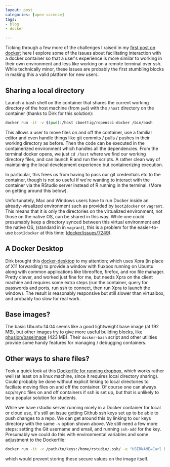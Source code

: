 ```yaml
---
layout: post
categories: [open-science]
tags:
- blog
- docker

---
```



Ticking through a few more of the challenges I raised in my [first post on
docker](http://www.carlboettiger.info/2014/08/07/too-much-fun-with-docker.html);
here I explore some of the issues about facilitating interaction with a
docker container so that a user's experience is more similar to working
in their own environment and less like working on a remote terminal
over ssh. While technically minor, these issues are probably the first
stumbling blocks in making this a valid platform for new users.


## Sharing a local directory

Launch a bash shell on the container that shares the current working
directory of the host machine (from `pwd`) with the `/host` directory
on the container (thanks to Dirk for this solution):

```bash
docker run -it -v $(pwd):/host cboettig/ropensci-docker /bin/bash
```

This allows a user to move files on and off the container, use a familiar
editor and even handle things like git commits / pulls / pushes in
their working directory as before.  Then the code can be executed in the
containerized environment which handles all the dependencies.  From the
terminal docker opens, we just `cd /host` where we find our working
directory files, and can launch R and run the scripts. A rather clean
way of maintaining the local development experience but containerizing
execution.

In particular, this frees us from having to pass our git credentials etc
to the container, though is not so useful if we're wanting to interact
with the container via the RStudio server instead of R running in the
terminal. (More on getting around this below).

Unfortunately, Mac and Windows users have to run Docker inside an
already-virualized environment such as provided by `boot2docker`
or `vagrant`.  This means that it is only the directories on the
virtualized environment, not those on the native OS, can be shared in
this way.  While one could presumably keep a directory synced between
this virtual environment and the native OS, (standard in in `vagrant`),
this is a problem for the easier-to-use `boot2docker` at this time:
([docker/issues/7249](https://github.com/docker/docker/issues/7249)).



## A Docker Desktop

Dirk brought this
[docker-desktop](http://blog.docker.com/2013/07/docker-desktop-your-desktop-over-ssh-running-inside-of-a-docker-container)
to my attention; which uses Xpra (in place of X11 forwarding) to provide a
window with fluxbox running on Ubuntu along with common applications like
libreoffce, firefox, and rox file manager.  Pretty clever, and worked
just fine for me, but needs Xpra on the client machine and requires
some extra steps (run the container, query for passwords and ports,
run ssh to connect, then run Xpra to launch the window). The result is
reasonably responsive but still slower than virtualbox, and probably
too slow for real work.

## Base images?

The basic Ubuntu:14.04 seems like a good lightweight base image (at
192 MB), but other images try to give more useful building blocks, like
[phusion/baseimage](https://github.com/phusion/baseimage-docker#contents)
(423 MB). Their `docker-bash` script and other utilities provide some
handy features for managing / debugging containers.

## Other ways to share files?

Took a quick look at this [Dockerfile for running
dropbox](https://github.com/gfjardim/docker-dropbox/blob/master/Dockerfile),
which works rather well (at least on a linux machine, since it requires
local directory sharing). Could probably be done without explicit linking
to local directories to faciliate moving files on and off the container.
Of course one can always scp/rsync files on and off containers if ssh
is set up, but that is unlikely to be a popular solution for students.


While we have rstudio server running nicely in a Docker container for
local or cloud use, it's still an issue getting Github ssh keys set up
to be able to push changes to a repo. We can get around this by linking
to our keys directory with the same `-v` option shown above.  We still
need a few more steps: setting the Git username and email, and running
`ssh-add` for the key.  Presumably we could do this with environmental
variables and some adjustment to the Dockerfile:

```bash
docker run -it -v /path/to/keys:/home/rstudio/.ssh/ -e "USERNAME=Carl Boettiger" -e "EMAIL=cboettig@example.org" cboettig/ropensci-docker
```

which would prevent storing these secure values on the image itself.


